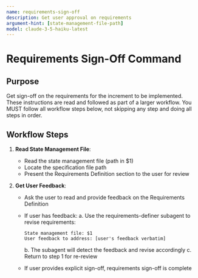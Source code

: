 ```yaml
---
name: requirements-sign-off
description: Get user approval on requirements
argument-hint: [state-management-file-path]
model: claude-3-5-haiku-latest
---
```


# Requirements Sign-Off Command

## Purpose

Get sign-off on the requirements for the increment to be implemented.
These instructions are read and followed as part of a larger workflow.
You MUST follow all workflow steps below, not skipping any step and doing all steps in order.

## Workflow Steps

1. **Read State Management File**:
   - Read the state management file (path in $1)
   - Locate the specification file path
   - Present the Requirements Definition section to the user for review

2. **Get User Feedback**:
   - Ask the user to read and provide feedback on the Requirements Definition
   - If user has feedback:
     a. Use the requirements-definer subagent to revise requirements:

        ```text
        State management file: $1
        User feedback to address: [user's feedback verbatim]
        ```

     b. The subagent will detect the feedback and revise accordingly
     c. Return to step 1 for re-review
   - If user provides explicit sign-off, requirements sign-off is complete
